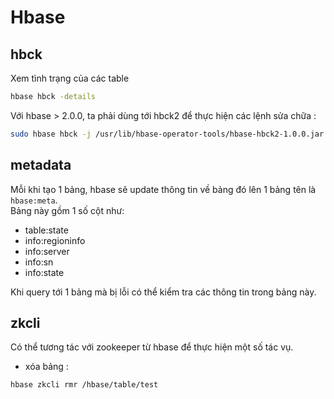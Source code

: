 # Hbase

## hbck

Xem tình trạng của các table

```bash
hbase hbck -details
```

Với hbase > 2.0.0, ta phải dùng tới hbck2 để thực hiện các lệnh sửa chữa :  

```bash
sudo hbase hbck -j /usr/lib/hbase-operator-tools/hbase-hbck2-1.0.0.jar <cmd>
```

## metadata

Mỗi khi tạo 1 bảng, hbase sẽ update thông tin về bảng đó lên 1 bảng tên là `hbase:meta`.  
Bảng này gồm 1 số cột như:
+ table:state
+ info:regioninfo
+ info:server
+ info:sn 
+ info:state

Khi query tới 1 bảng mà bị lỗi có thể kiểm tra các thông tin trong bảng này.

## zkcli

Có thể tương tác với zookeeper từ hbase để thực hiện một số tác vụ.

+ xóa bảng :  

```bash
hbase zkcli rmr /hbase/table/test
```
